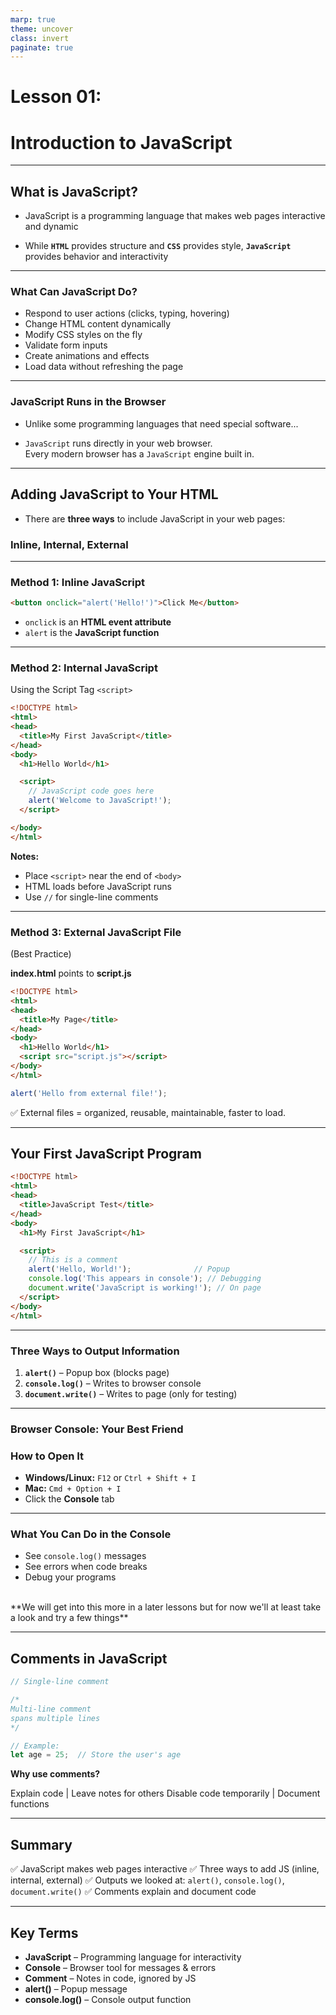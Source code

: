 ```yaml
---
marp: true
theme: uncover
class: invert
paginate: true
---
```


# Lesson 01: 
# Introduction to JavaScript

---

## What is JavaScript?

* JavaScript is a programming language that makes web pages interactive and dynamic

* While **`HTML`** provides structure and **`CSS`** provides style, **`JavaScript`** provides behavior and interactivity

---

### What Can JavaScript Do?

- Respond to user actions (clicks, typing, hovering)  
- Change HTML content dynamically  
- Modify CSS styles on the fly  
- Validate form inputs  
- Create animations and effects  
- Load data without refreshing the page  

---

### JavaScript Runs in the Browser

* Unlike some programming languages that need 
special software...  

* `JavaScript` runs directly in your web browser.  
Every modern browser has a `JavaScript` engine built in.

---

## Adding JavaScript to Your HTML

* There are **three ways** to include JavaScript in your web pages:
### Inline, Internal, External

---

### Method 1: Inline JavaScript

```html
<button onclick="alert('Hello!')">Click Me</button>
````

* `onclick` is an **HTML event attribute**
* `alert` is the **JavaScript function**



---

### Method 2: Internal JavaScript 
Using the Script Tag `<script>`

```html
<!DOCTYPE html>
<html>
<head>
  <title>My First JavaScript</title>
</head>
<body>
  <h1>Hello World</h1>

  <script>
    // JavaScript code goes here
    alert('Welcome to JavaScript!');
  </script>

</body>
</html>
```

**Notes:**

* Place `<script>` near the end of `<body>`
* HTML loads before JavaScript runs
* Use `//` for single-line comments

---

### Method 3: External JavaScript File 
(Best Practice)

**index.html** points to **script.js**

```html
<!DOCTYPE html>
<html>
<head>
  <title>My Page</title>
</head>
<body>
  <h1>Hello World</h1>
  <script src="script.js"></script>
</body>
</html>
```

```javascript
alert('Hello from external file!');
```

✅ External files = organized, reusable, maintainable, faster to load.

---

## Your First JavaScript Program

```html
<!DOCTYPE html>
<html>
<head>
  <title>JavaScript Test</title>
</head>
<body>
  <h1>My First JavaScript</h1>

  <script>
    // This is a comment
    alert('Hello, World!');              // Popup
    console.log('This appears in console'); // Debugging
    document.write('JavaScript is working!'); // On page
  </script>
</body>
</html>
```

---

### Three Ways to Output Information

1. **`alert()`** – Popup box (blocks page)
2. **`console.log()`** – Writes to browser console 
3. **`document.write()`** – Writes to page (only for testing)

---

### Browser Console: Your Best Friend

### How to Open It

* **Windows/Linux:** `F12` or `Ctrl + Shift + I`
* **Mac:** `Cmd + Option + I`
* Click the **Console** tab

---

### What You Can Do in the Console

* See `console.log()` messages
* See errors when code breaks
* Debug your programs
<br>
**We will get into this more in a later lessons but for now we'll at least take a look and try a few things**

---

## Comments in JavaScript

```javascript
// Single-line comment

/*
Multi-line comment
spans multiple lines
*/

// Example:
let age = 25;  // Store the user's age
```

**Why use comments?**

Explain code  |  Leave notes for others
Disable code temporarily  |  Document functions

---

## Summary

✅ JavaScript makes web pages interactive
✅ Three ways to add JS (inline, internal, external)
✅ Outputs we looked at: `alert()`, `console.log()`, `document.write()`
✅ Comments explain and document code

---


## Key Terms

* **JavaScript** – Programming language for interactivity
* **Console** – Browser tool for messages & errors
* **Comment** – Notes in code, ignored by JS
* **alert()** – Popup message
* **console.log()** – Console output function

```
